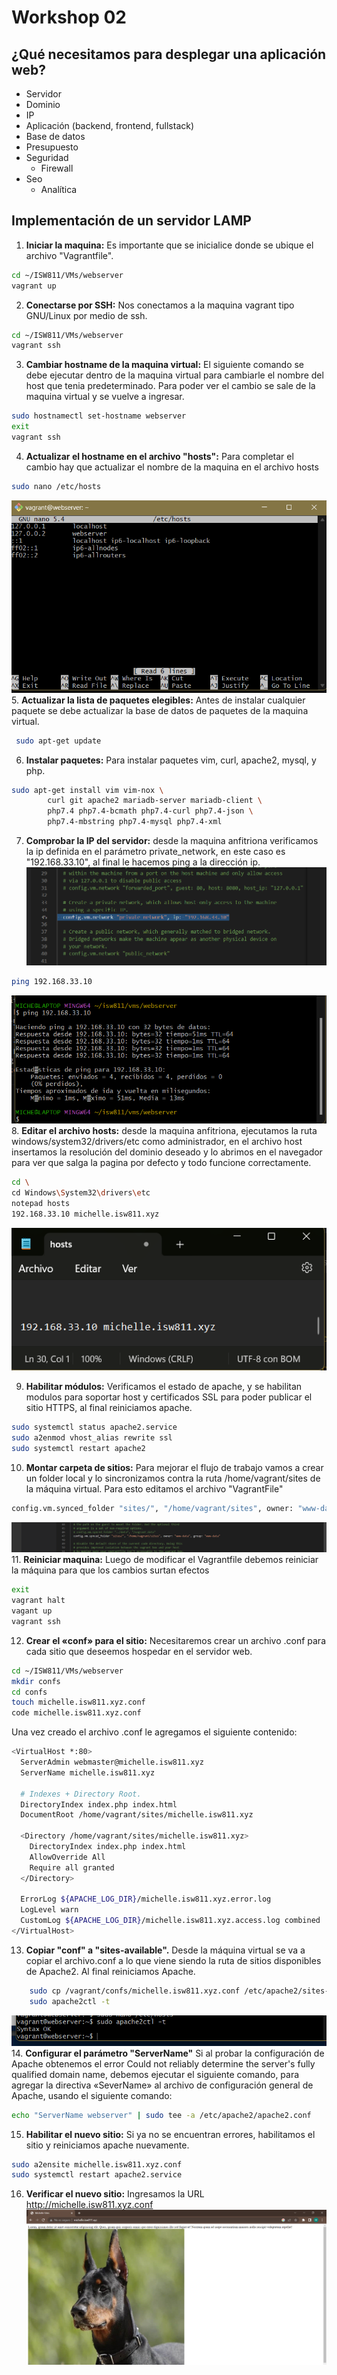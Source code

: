 # Workshop 02

## ¿Qué necesitamos para desplegar una aplicación web?

- Servidor 
- Dominio 
- IP
- Aplicación (backend, frontend, fullstack)
- Base de datos 
- Presupuesto 
- Seguridad 
    - Firewall
- Seo 
    - Analítica 

## Implementación de un servidor LAMP

1. **Iniciar la maquina:** Es importante que se inicialice donde se ubique el archivo "Vagrantfile".
```bash
cd ~/ISW811/VMs/webserver
vagrant up 
```
2. **Conectarse por SSH:** Nos conectamos a la maquina vagrant tipo GNU/Linux por medio de ssh. 
```bash
cd ~/ISW811/VMs/webserver
vagrant ssh
```
3. **Cambiar hostname de la maquina virtual:** El siguiente comando se debe ejecutar dentro de la maquina virtual para cambiarle el nombre del host que tenia predeterminado. Para poder ver el cambio se sale de la maquina virtual y se vuelve a ingresar.
```bash
sudo hostnamectl set-hostname webserver
exit
vagrant ssh
```
4. **Actualizar el hostname en el archivo "hosts":** Para completar el cambio hay que actualizar el nombre de la maquina en el archivo hosts
```bash
sudo nano /etc/hosts
```
 ![image archivo hosts](./images/archivo%20hosts.png "Archivo hosts")
 5. **Actualizar la lista de paquetes elegibles:** Antes de instalar cualquier paquete se debe actualizar la base de datos de paquetes de la maquina virtual. 
```bash
 sudo apt-get update
```
6. **Instalar paquetes:** Para instalar paquetes vim, curl, apache2, mysql, y php. 
```bash
sudo apt-get install vim vim-nox \
        curl git apache2 mariadb-server mariadb-client \
        php7.4 php7.4-bcmath php7.4-curl php7.4-json \
        php7.4-mbstring php7.4-mysql php7.4-xml
```
7. **Comprobar la IP del servidor:** desde la maquina anfitriona verificamos la ip definida en el parámetro private_network, en este caso es "192.168.33.10", al final le hacemos ping a la dirección ip. 
 ![image private network](./images/private%20network.png "private network")
 ```bash
ping 192.168.33.10
```
 ![image ping ip](./images/ping%20ip.png "ping")
 8. **Editar el archivo hosts:** desde la maquina anfitriona, ejecutamos la ruta windows/system32/drivers/etc como administrador, en el archivo host insertamos la
resolución del dominio deseado y lo abrimos en el navegador para ver que salga la pagina por defecto y todo funcione correctamente.
```bash
cd \
cd Windows\System32\drivers\etc
notepad hosts
192.168.33.10 michelle.isw811.xyz 
```
 ![image dominio](./images/dominio%20hosts.png "dominio")

9. **Habilitar módulos:** Verificamos el estado de apache, y se habilitan modulos para soportar host y certificados SSL para poder publicar el sitio HTTPS, al final reiniciamos apache.  
 ```bash
sudo systemctl status apache2.service
sudo a2enmod vhost_alias rewrite ssl
sudo systemctl restart apache2 
```
10. **Montar carpeta de sitios:** Para mejorar el flujo de trabajo vamos a crear un folder local y lo sincronizamos contra la ruta /home/vagrant/sites de la máquina virtual. Para esto editamos el archivo "VagrantFile"
 ```bash
config.vm.synced_folder "sites/", "/home/vagrant/sites", owner: "www-data", group: "www-data"
```
 ![image sites](./images/vagrant%20sites.png "sites")
11. **Reiniciar maquina:** Luego de modificar el Vagrantfile debemos reiniciar la máquina para que los cambios surtan efectos
 ```bash
exit
vagrant halt
vagant up
vagrant ssh
```
12. **Crear el «conf» para el sitio:** Necesitaremos crear un archivo .conf para cada sitio que deseemos hospedar en el servidor web.
```bash
cd ~/ISW811/VMs/webserver
mkdir confs
cd confs
touch michelle.isw811.xyz.conf
code michelle.isw811.xyz.conf
```
Una vez creado el archivo .conf le agregamos el siguiente contenido: 
```bash
<VirtualHost *:80>
  ServerAdmin webmaster@michelle.isw811.xyz
  ServerName michelle.isw811.xyz

  # Indexes + Directory Root.
  DirectoryIndex index.php index.html
  DocumentRoot /home/vagrant/sites/michelle.isw811.xyz

  <Directory /home/vagrant/sites/michelle.isw811.xyz>
    DirectoryIndex index.php index.html
    AllowOverride All
    Require all granted
  </Directory>

  ErrorLog ${APACHE_LOG_DIR}/michelle.isw811.xyz.error.log
  LogLevel warn
  CustomLog ${APACHE_LOG_DIR}/michelle.isw811.xyz.access.log combined
</VirtualHost>
```
13. **Copiar "conf" a "sites-available".** Desde la máquina virtual se va a copiar el archivo.conf a lo que viene siendo la ruta de sitios disponibles de Apache2. Al final reiniciamos Apache.
```bash
    sudo cp /vagrant/confs/michelle.isw811.xyz.conf /etc/apache2/sites-available
    sudo apache2ctl -t
```
 ![image status](./images/syntax%20ok.png "status")
 14. **Configurar el parámetro "ServerName"** Si al probar la configuración de Apache obtenemos el error Could not reliably determine the server's fully qualified domain name, debemos ejecutar el siguiente comando, para agregar la directiva «SeverName» al archivo de configuración general de Apache, usando el siguiente comando:
```bash
echo "ServerName webserver" | sudo tee -a /etc/apache2/apache2.conf
```
15. **Habilitar el nuevo sitio:** Si ya no se encuentran errores, habilitamos el sitio y reiniciamos apache nuevamente. 
```bash
sudo a2ensite michelle.isw811.xyz.conf
sudo systemctl restart apache2.service
```
16. **Verificar el nuevo sitio:** Ingresamos la URL http://michelle.isw811.xyz.conf
 ![image website](./images/final%20site.png "website")
